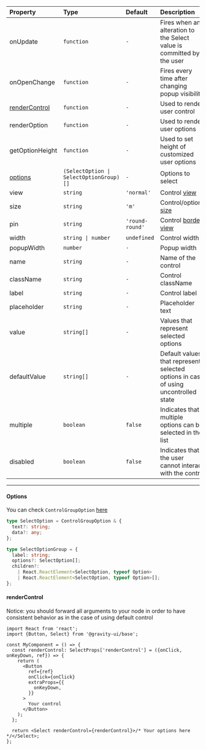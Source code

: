 | Property                        | Type                                    | Default         | Description                                                                                               |
| :------------------------------ | :-------------------------------------- | :-------------- | :-------------------------------------------------------------------------------------------------------- |
| onUpdate                        | `function`                              | `-`             | Fires when an alteration to the Select value is committed by the user                                     |
| onOpenChange                    | `function`                              | `-`             | Fires every time after changing popup visibility                                                          |
| [renderControl](#rendercontrol) | `function`                              | `-`             | Used to render user control                                                                               |
| renderOption                    | `function`                              | `-`             | Used to render user options                                                                               |
| getOptionHeight                 | `function`                              | `-`             | Used to set height of customized user options                                                             |
| [options](#options)             | `(SelectOption \| SelectOptionGroup)[]` | `-`             | Options to select                                                                                         |
| view                            | `string`                                | `'normal'`      | Control [view](https://github.com/gravity-ui/base/blob/main/src/components/TextInput/types.ts#L4)         |
| size                            | `string`                                | `'m'`           | Control/options [size](https://github.com/gravity-ui/base/blob/main/src/components/TextInput/types.ts#L6) |
| pin                             | `string`                                | `'round-round'` | Control [border view](https://github.com/gravity-ui/base/blob/main/src/components/TextInput/types.ts#L8)  |
| width                           | `string \| number`                      | `undefined`     | Control width                                                                                             |
| popupWidth                      | `number`                                | `-`             | Popup width                                                                                               |
| name                            | `string`                                | `-`             | Name of the control                                                                                       |
| className                       | `string`                                | `-`             | Control className                                                                                         |
| label                           | `string`                                | `-`             | Control label                                                                                             |
| placeholder                     | `string`                                | `-`             | Placeholder text                                                                                          |
| value                           | `string[]`                              | `-`             | Values that represent selected options                                                                    |
| defaultValue                    | `string[]`                              | `-`             | Default values that represent selected options in case of using uncontrolled state                        |
| multiple                        | `boolean`                               | `false`         | Indicates that multiple options can be selected in the list                                               |
| disabled                        | `boolean`                               | `false`         | Indicates that the user cannot interact with the control                                                  |

---

#### Options

You can check `ControlGroupOption` [here](https://github.com/gravity-ui/base/blob/main/src/components/types.ts#L29)

```typescript
type SelectOption = ControlGroupOption & {
  text?: string;
  data?: any;
};

type SelectOptionGroup = {
  label: string;
  options?: SelectOption[];
  children?:
    | React.ReactElement<SelectOption, typeof Option>
    | React.ReactElement<SelectOption, typeof Option>[];
};
```

#### renderControl

Notice: you should forward all arguments to your node in order to have consistent behavior as in the case of using default control

```tsx
import React from 'react';
import {Button, Select} from '@gravity-ui/base';

const MyComponent = () => {
  const renderControl: SelectProps['renderControl'] = ({onClick, onKeyDown, ref}) => {
    return (
      <Button
        ref={ref}
        onClick={onClick}
        extraProps={{
          onKeyDown,
        }}
      >
        Your control
      </Button>
    );
  };

  return <Select renderControl={renderControl}>/* Your options here */</Select>;
};
```
